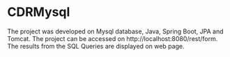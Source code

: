 # CDRMysql

The project was developed on Mysql database, Java, Spring Boot, JPA and Tomcat. The project can be accessed on 
http://localhost:8080/rest/form. The results from the SQL Queries are displayed on web page.
